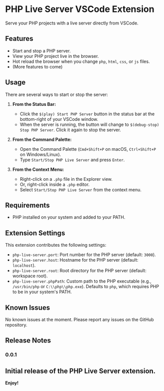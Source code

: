 # PHP Live Server VSCode Extension

Serve your PHP projects with a live server directly from VSCode.

## Features

*   Start and stop a PHP server.
*   View your PHP project live in the browser.
*   Hot reload the browser when you change `php`, `html`, `css`, or `js` files.
*   (More features to come)

## Usage

There are several ways to start or stop the server:

1.  **From the Status Bar:**
    *   Click the `$(play) Start PHP Server` button in the status bar at the bottom-right of your VSCode window.
    *   When the server is running, the button will change to `$(debug-stop) Stop PHP Server`. Click it again to stop the server.

2.  **From the Command Palette:**
    *   Open the Command Palette (`Cmd+Shift+P` on macOS, `Ctrl+Shift+P` on Windows/Linux).
    *   Type `Start/Stop PHP Live Server` and press `Enter`.

3.  **From the Context Menu:**
    *   Right-click on a `.php` file in the Explorer view.
    *   Or, right-click inside a `.php` editor.
    *   Select `Start/Stop PHP Live Server` from the context menu.

## Requirements

*   PHP installed on your system and added to your PATH.

## Extension Settings

This extension contributes the following settings:

*   `php-live-server.port`: Port number for the PHP server (default: `3000`).
*   `php-live-server.host`: Hostname for the PHP server (default: `localhost`).
*   `php-live-server.root`: Root directory for the PHP server (default: workspace root).
*   `php-live-server.phpPath`: Custom path to the PHP executable (e.g., `/usr/bin/php` or `C:\\php\\php.exe`). Defaults to `php`, which requires PHP to be in your system's PATH.

## Known Issues

No known issues at the moment. Please report any issues on the GitHub repository.

## Release Notes

### 0.0.1

Initial release of the PHP Live Server extension.
---

**Enjoy!**
